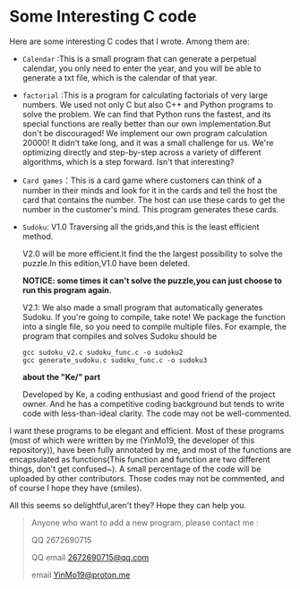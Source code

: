 # Some Interesting C code

Here are some interesting C codes that I wrote. Among them are:

- `Calendar` :This is a small program that can generate a perpetual calendar, you only need to enter the year, and you will be able to generate a txt file, which is the calendar of that year.

- `factorial` :This is a program for calculating factorials of very large numbers. We used not only C but also C++ and Python programs to solve the problem. We can find that Python runs the fastest, and its special functions are really better than our own implementation.But don't be discouraged! We implement our own program calculation 20000! It didn't take long, and it was a small challenge for us. We're optimizing directly and step-by-step across a variety of different algorithms, which is a step forward. Isn't that interesting?

- `Card games`：This is a card game where customers can think of a number in their minds and look for it in the cards and tell the host the card that contains the number. The host can use these cards to get the number in the customer's mind. This program generates these cards.

- `Sudoku`: V1.0 Traversing all the grids,and this is the least efficient method.

  V2.0 will be more efficient.It find the the largest possibility to solve the puzzle.In this edition,V1.0 have been deleted.  

  **NOTICE: some times it can't solve the puzzle,you can just choose to run this program again.**  

  V2.1:  We also made a small program that automatically generates Sudoku. If you're going to compile, take note! We package the function into a single file, so you need to compile multiple files. For example, the program that compiles and solves Sudoku should be

  ```
  gcc sudoku_v2.c sudoku_func.c -o sudoku2
  gcc generate_sudoku.c sudoku_func.c -o sudoku3
  ```
  **about the "Ke/" part**

  Developed by Ke, a coding enthusiast and good friend of the project owner. And he has a competitive coding background but tends to write code with less-than-ideal clarity. The code may not be well-commented.

I want these programs to be elegant and efficient. Most of these programs (most of which were written by me (YinMo19, the developer of this repository)), have been fully annotated by me, and most of the functions are encapsulated as functions(This function and function are two different things, don't get confused~). A small percentage of the code will be uploaded by other contributors. Those codes may not be commented, and of course I hope they have (smiles).

All this seems so delightful,aren't they? Hope they can help you.

> Anyone who want to add a new program, please contact me :
>
>    QQ 2672690715 
>
>    QQ email 2672690715@qq.com 
>
>    email YinMo19@proton.me
